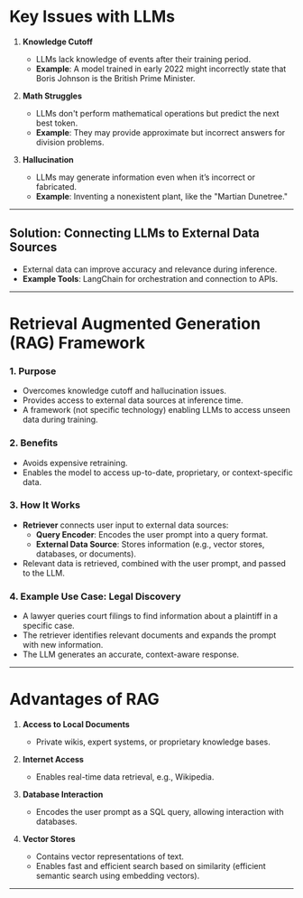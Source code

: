 # Key Issues with LLMs

1. **Knowledge Cutoff**
   - LLMs lack knowledge of events after their training period.
   - **Example**: A model trained in early 2022 might incorrectly state that Boris Johnson is the British Prime Minister.

2. **Math Struggles**
   - LLMs don't perform mathematical operations but predict the next best token.
   - **Example**: They may provide approximate but incorrect answers for division problems.

3. **Hallucination**
   - LLMs may generate information even when it’s incorrect or fabricated.
   - **Example**: Inventing a nonexistent plant, like the "Martian Dunetree."

---

## Solution: Connecting LLMs to External Data Sources

- External data can improve accuracy and relevance during inference.
- **Example Tools**: LangChain for orchestration and connection to APIs.

---

# Retrieval Augmented Generation (RAG) Framework

### 1. Purpose
- Overcomes knowledge cutoff and hallucination issues.
- Provides access to external data sources at inference time.
- A framework (not specific technology) enabling LLMs to access unseen data during training.

### 2. Benefits
- Avoids expensive retraining.
- Enables the model to access up-to-date, proprietary, or context-specific data.


### 3. How It Works
- **Retriever** connects user input to external data sources:
  - **Query Encoder**: Encodes the user prompt into a query format.
  - **External Data Source**: Stores information (e.g., vector stores, databases, or documents).
- Relevant data is retrieved, combined with the user prompt, and passed to the LLM.

### 4. Example Use Case: Legal Discovery
- A lawyer queries court filings to find information about a plaintiff in a specific case.
- The retriever identifies relevant documents and expands the prompt with new information.
- The LLM generates an accurate, context-aware response.

---
# Advantages of RAG

1. **Access to Local Documents**
   - Private wikis, expert systems, or proprietary knowledge bases.

2. **Internet Access**
   - Enables real-time data retrieval, e.g., Wikipedia.

3. **Database Interaction**
   - Encodes the user prompt as a SQL query, allowing interaction with databases.

4. **Vector Stores**
   - Contains vector representations of text.
   - Enables fast and efficient search based on similarity (efficient semantic search using embedding vectors).

---